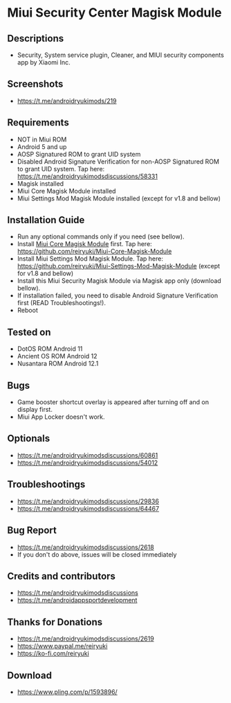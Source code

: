 # Miui Security Center Magisk Module

## Descriptions
- Security, System service plugin, Cleaner, and MIUI security components app by Xiaomi Inc.

## Screenshots
- https://t.me/androidryukimods/219

## Requirements
- NOT in Miui ROM
- Android 5 and up
- AOSP Signatured ROM to grant UID system
- Disabled Android Signature Verification for non-AOSP Signatured ROM to grant UID system. Tap here: https://t.me/androidryukimodsdiscussions/58331
- Magisk installed
- Miui Core Magisk Module installed
- Miui Settings Mod Magisk Module installed (except for v1.8 and bellow)

## Installation Guide
- Run any optional commands only if you need (see bellow).
- Install [Miui Core Magisk Module](https://github.com/reiryuki/Miui-Core-Magisk-Module) first. Tap here: https://github.com/reiryuki/Miui-Core-Magisk-Module
- Install Miui Settings Mod Magisk Module. Tap here: https://github.com/reiryuki/Miui-Settings-Mod-Magisk-Module (except for v1.8 and bellow)
- Install this Miui Security Magisk Module via Magisk app only (download bellow).
- If installation failed, you need to disable Android Signature Verification first (READ Troubleshootings!).
- Reboot

## Tested on
- DotOS ROM Android 11
- Ancient OS ROM Android 12
- Nusantara ROM Android 12.1

## Bugs
- Game booster shortcut overlay is appeared after turning off and on display first.
- Miui App Locker doesn't work.

## Optionals
- https://t.me/androidryukimodsdiscussions/60861
- https://t.me/androidryukimodsdiscussions/54012

## Troubleshootings
- https://t.me/androidryukimodsdiscussions/29836
- https://t.me/androidryukimodsdiscussions/64467

## Bug Report
- https://t.me/androidryukimodsdiscussions/2618
- If you don't do above, issues will be closed immediately

## Credits and contributors
- https://t.me/androidryukimodsdiscussions
- https://t.me/androidappsportdevelopment

## Thanks for Donations
- https://t.me/androidryukimodsdiscussions/2619
- https://www.paypal.me/reiryuki
- https://ko-fi.com/reiryuki

## Download
- https://www.pling.com/p/1593896/
